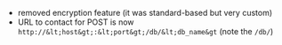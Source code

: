 - removed encryption feature (it was standard-based but very custom)
- URL to contact for POST is now `http://&lt;host&gt;:&lt;port&gt;/db/&lt;db_name&gt` (note the `/db/`)